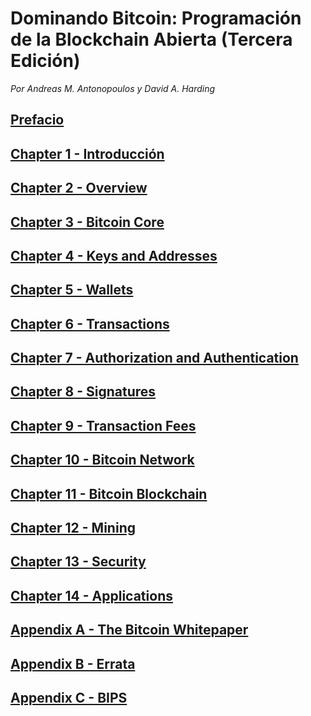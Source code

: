 # Dominando Bitcoin: Programación de la Blockchain Abierta (Tercera Edición)

_Por Andreas M. Antonopoulos y David A. Harding_

## [Prefacio](preface.adoc)
## [Chapter 1 - Introducción](ch01_intro.adoc)
## [Chapter 2 - Overview](ch02_overview.adoc)
## [Chapter 3 - Bitcoin Core](ch03_bitcoin-core.adoc)
## [Chapter 4 - Keys and Addresses](ch04_keys.adoc)
## [Chapter 5 - Wallets](ch05_wallets.adoc)
## [Chapter 6 - Transactions](ch06_transactions.adoc)
## [Chapter 7 - Authorization and Authentication](ch07_authorization-authentication.adoc)
## [Chapter 8 - Signatures](ch08_signatures.adoc)
## [Chapter 9 - Transaction Fees](ch09_fees.adoc)
## [Chapter 10 - Bitcoin Network](ch10_network.adoc)
## [Chapter 11 - Bitcoin Blockchain](ch11_blockchain.adoc)
## [Chapter 12 - Mining](ch12_mining.adoc)
## [Chapter 13 - Security](ch13_security.adoc)
## [Chapter 14 - Applications](ch14_applications.adoc)
## [Appendix A - The Bitcoin Whitepaper](appa_whitepaper.adoc)
## [Appendix B - Errata](appb_errata.adoc)
## [Appendix C - BIPS](appc_bips.adoc)
